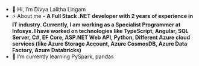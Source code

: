 - 👋 Hi, I’m Divya Lalitha Lingam
- ⚡ About me - **A Full Stack .NET developer with 2 years of experience in IT industry. Currently, I am working as a Specialist Programmer at Infosys. I have worked on technologies like TypeScript, Angular, SQL Server, C#, EF Core, ASP.NET Web API, Python, Different Azure cloud services (like Azure Storage Account, Azure CosmosDB, Azure Data Factory, Azure Databricks)**
- 🌱 I’m currently learning PySpark, pandas

<!-- <h3 align="left">Languages and Tools:</h3> -->

<!-- - 💞️ I’m looking to collaborate on ... -->
<!-- - 📫 How to reach me ... -->
<!-- - 👀 I’m interested in ... -->
<!---
divyalalitha13/divyalalitha13 is a ✨ special ✨ repository because its `README.md` (this file) appears on your GitHub profile.
You can click the Preview link to take a look at your changes.
--->
